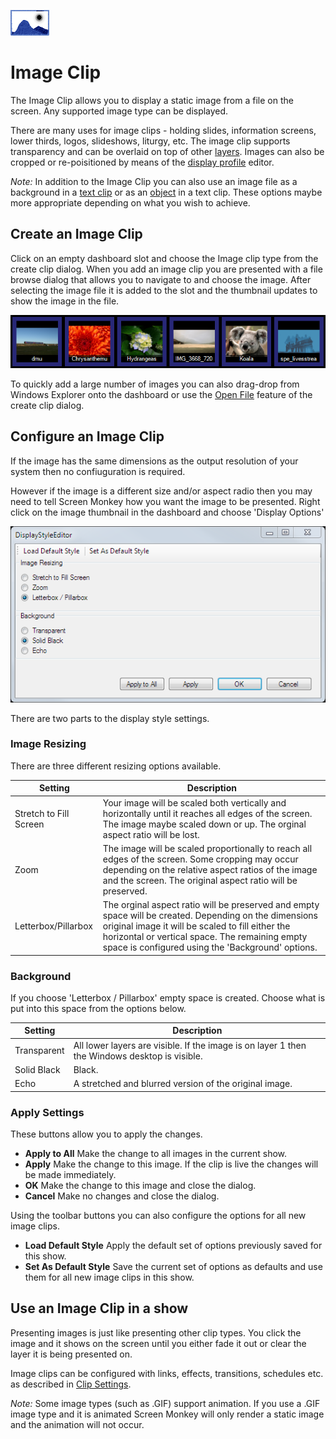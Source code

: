 ![](../../images/ImageIcon.png) 
# Image Clip

The Image Clip allows you to display a static image from a file on the screen. Any supported image type can be displayed. 

There are many uses for image clips - holding slides, information screens, lower thirds, logos, slideshows, liturgy, etc. The image clip supports transparency and can be overlaid on top of other [layers](../layers.md). Images can also be cropped or re-poisitioned by means of the [display profile](../toolbar/display.md) editor.

*Note:* In addition to the Image Clip you can also use an image file as a background in a [text clip](Text/TextClip.md) or as an [object](Text/TextClipObjects.md) in a text clip. These options maybe more appropriate depending on what you wish to achieve.

## Create an Image Clip
Click on an empty dashboard slot and choose the Image clip type from the create clip dialog. When you add an image clip you are presented with a file browse dialog that allows you to navigate to and choose the image. After selecting the image file it is added to the slot and the thumbnail updates to show the image in the file.

![](../../images/dashboard-clips-image.png)

To quickly add a large number of images you can also drag-drop from Windows Explorer onto the dashboard or use the [Open File](../CreatingClips.md) feature of the create clip dialog.

## Configure an Image Clip
If the image has the same dimensions as the output resolution of your system then no confiuguration is required. 

However if the image is a different size and/or aspect radio then you may need to tell Screen Monkey how you want the image to be presented. Right click on the image thumbnail in the dashboard and choose 'Display Options'

![](/images/clip-image-display-style.png)

There are two parts to the display style settings.

### Image Resizing
There are three different resizing options available.

|Setting|Description|
|-|-|
|Stretch to Fill Screen|Your image will be scaled both vertically and horizontally until it reaches all edges of the screen. The image maybe scaled down or up. The orginal aspect ratio will be lost.|
|Zoom|The image will be scaled proportionally to reach all edges of the screen. Some cropping may occur depending on the relative aspect ratios of the image and the screen. The original aspect ratio will be preserved.|
|Letterbox/Pillarbox|The orginal aspect ratio will be preserved and empty space will be created. Depending on the dimensions original image it will be scaled to fill either the horizontal or vertical space. The remaining empty space is configured using the 'Background' options.|

### Background
If you choose 'Letterbox / Pillarbox' empty space is created. Choose what is put into this space from the options below.

|Setting|Description|
|-|-|
|Transparent|All lower layers are visible. If the image is on layer 1 then the Windows desktop is visible.|
|Solid Black|Black.|
|Echo|A stretched and blurred version of the original image.|

### Apply Settings
These buttons allow you to apply the changes.

- **Apply to All** Make the change to all images in the current show.
- **Apply** Make the change to this image. If the clip is live the changes will be made immediately.
- **OK** Make the change to this image and close the dialog.
- **Cancel** Make no changes and close the dialog.

Using the toolbar buttons you can also configure the options for all new image clips.

- **Load Default Style** Apply the default set of options previously saved for this show.
- **Set As Default Style** Save the current set of options as defaults and use them for all new image clips in this show. 

## Use an Image Clip in a show
Presenting images is just like presenting other clip types. You click the image and it shows on the screen until you either fade it out or clear the layer it is being presented on.

Image clips can be configured with links, effects, transitions, schedules etc. as described in [Clip Settings](../clipSettings/clipSettings.md).

*Note:* Some image types (such as .GIF) support animation. If you use a .GIF image type and it is animated Screen Monkey will only render a static image and the animation will not occur.


